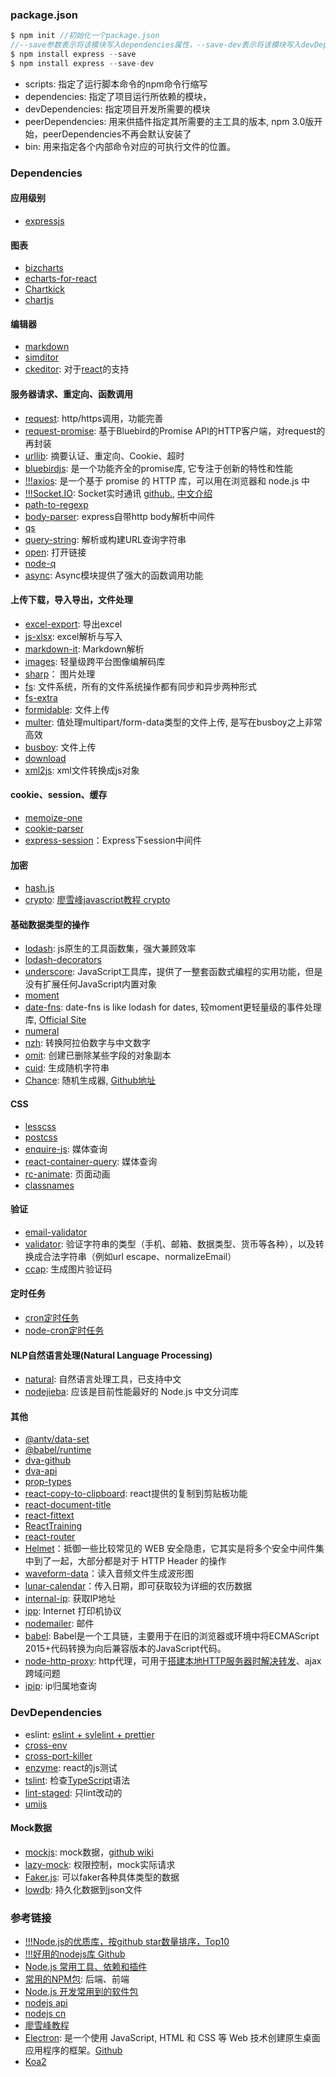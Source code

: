 ### package.json
```js
$ npm init //初始化一个package.json
//--save参数表示将该模块写入dependencies属性，--save-dev表示将该模块写入devDependencies属性
$ npm install express --save
$ npm install express --save-dev
```
- scripts: 指定了运行脚本命令的npm命令行缩写
- dependencies: 指定了项目运行所依赖的模块，
- devDependencies: 指定项目开发所需要的模块
- peerDependencies: 用来供插件指定其所需要的主工具的版本, npm 3.0版开始，peerDependencies不再会默认安装了
- bin: 用来指定各个内部命令对应的可执行文件的位置。
### Dependencies
#### 应用级别
- [expressjs](https://expressjs.com/zh-cn/resources/middleware.html)
#### 图表
- [bizcharts](https://bizcharts.net/products/bizCharts/api/bizcharts)
- [echarts-for-react](https://www.npmjs.com/package/echarts-for-react)
- [Chartkick](https://chartkick.com/react)
- [chartjs](https://www.chartjs.org/)
#### 编辑器
- [markdown](https://www.npmjs.com/package/markdown)
- [simditor](https://github.com/mycolorway/simditor)
- [ckeditor](https://ckeditor.com/): 对于[react](https://ckeditor.com/docs/ckeditor5/latest/builds/guides/integration/frameworks/react.html)的支持
#### 服务器请求、重定向、函数调用
- [request](https://github.com/request/request): http/https调用，功能完善
- [request-promise](https://github.com/request/request-promise): 基于Bluebird的Promise API的HTTP客户端，对request的再封装
- [urllib](https://github.com/node-modules/urllib): 摘要认证、重定向、Cookie、超时
- [bluebirdjs](https://github.com/petkaantonov/bluebird): 是一个功能齐全的promise库, 它专注于创新的特性和性能
- [!!!axios](https://github.com/axios/axios): 是一个基于 promise 的 HTTP 库，可以用在浏览器和 node.js 中
- [!!!Socket.IO](https://socket.io/docs/#What-Socket-IO-is): Socket实时通讯 [github.](https://github.com/socketio/socket.io/blob/master/docs/README.md), [中文介绍](https://eggjs.org/zh-cn/intro/index.html)
- [path-to-regexp](https://github.com/pillarjs/path-to-regexp)
- [body-parser](https://github.com/expressjs/body-parser): express自带http body解析中间件
- [qs](https://github.com/ljharb/qs)
- [query-string](https://www.npmjs.com/package/query-string): 解析或构建URL查询字符串
- [open](https://www.npmjs.com/package/open): 打开链接
- [node-q](https://www.npmjs.com/package/node-q)
- [async](https://github.com/caolan/async): Async模块提供了强大的函数调用功能
#### 上传下载，导入导出，文件处理
- [excel-export](https://www.npmjs.com/package/excel-export): 导出excel
- [js-xlsx](https://www.npmjs.com/package/js-xlsx): excel解析与写入
- [markdown-it](https://github.com/markdown-it/markdown-it): Markdown解析
- [images](https://www.npmjs.com/package/images): 轻量级跨平台图像编解码库
- [sharp](https://github.com/lovell/sharp)： 图片处理
- [fs](http://nodejs.cn/api/fs.html): 文件系统，所有的文件系统操作都有同步和异步两种形式
- [fs-extra](https://www.npmjs.com/package/fs-extra)
- [formidable](https://www.npmjs.com/package/formidable): 文件上传
- [multer](https://github.com/expressjs/multer/blob/master/doc/README-zh-cn.md): 值处理multipart/form-data类型的文件上传, 是写在busboy之上非常高效
- [busboy](https://www.npmjs.com/package/busboy): 文件上传
- [download](https://github.com/kevva/download)
- [xml2js](https://github.com/Leonidas-from-XIV/node-xml2js): xml文件转换成js对象
#### cookie、session、缓存
- [memoize-one](https://github.com/alexreardon/memoize-one)
- [cookie-parser](https://github.com/expressjs/cookie-parser)
- [express-session](https://github.com/expressjs/session)：Express下session中间件
#### 加密
- [hash.js](https://github.com/indutny/hash.js?files=1)
- [crypto](https://nodejs.org/api/crypto.html#): [廖雪峰javascript教程 crypto](https://www.liaoxuefeng.com/wiki/001434446689867b27157e896e74d51a89c25cc8b43bdb3000/001434501504929883d11d84a1541c6907eefd792c0da51000)
#### 基础数据类型的操作
- [lodash](https://www.lodashjs.com/docs/4.17.5.html): js原生的工具函数集，强大兼顾效率
- [lodash-decorators](https://steelsojka.github.io/lodash-decorators/variable/index.html)
- [underscore](http://www.bootcss.com/p/underscore/#): JavaScript工具库，提供了一整套函数式编程的实用功能，但是没有扩展任何JavaScript内置对象
- [moment](https://momentjs.com/)
- [date-fns](https://github.com/date-fns/date-fns): date-fns is like lodash for dates, 较moment更轻量级的事件处理库, [Official Site](https://date-fns.org/#)
- [numeral](http://numeraljs.com/#use-it)
- [nzh](https://github.com/cnwhy/nzh): 转换阿拉伯数字与中文数字
- [omit](https://github.com/benjycui/omit.js/): 创建已删除某些字段的对象副本
- [cuid](https://www.npmjs.com/package/cuid): 生成随机字符串
- [Chance](https://chancejs.com/usage/node.html): 随机生成器, [Github地址](https://github.com/chancejs/chancejs)
#### CSS
- [lesscss](http://lesscss.org/#)
- [postcss](https://github.com/postcss/postcss/blob/master/README-cn.md)
- [enquire-js](http://wicky.nillia.ms/enquire.js/#quick-start): 媒体查询
- [react-container-query](https://github.com/d6u/react-container-query): 媒体查询
- [rc-animate](https://motion.ant.design/): 页面动画
- [classnames](https://github.com/JedWatson/classnames)
#### 验证
- [email-validator](https://www.npmjs.com/package/email-validator)
- [validator](https://www.npmjs.com/package/validator): 验证字符串的类型（手机、邮箱、数据类型、货币等各种），以及转换成合法字符串（例如url escape、normalizeEmail）
- [ccap](https://www.npmjs.com/package/ccap): 生成图片验证码
#### 定时任务
- [cron定时任务](https://www.npmjs.com/package/cron)
- [node-cron定时任务](https://www.npmjs.com/package/node-cron)
#### NLP自然语言处理(Natural Language Processing)
- [natural](https://github.com/NaturalNode/natural): 自然语言处理工具，已支持中文
- [nodejieba](https://github.com/yanyiwu/nodejieba): 应该是目前性能最好的 Node.js 中文分词库
#### 其他
- [@antv/data-set](https://antv.alipay.com/zh-cn/index.html#__products)
- [@babel/runtime](https://babeljs.io/docs/en/)
- [dva-github](https://github.com/dvajs/dva/blob/master/README_zh-CN.md)
- [dva-api](https://dvajs.com/api/#dva)
- [prop-types](https://www.npmjs.com/package/prop-types)
- [react-copy-to-clipboard](https://www.npmjs.com/package/react-copy-to-clipboard): react提供的复制到剪贴板功能
- [react-document-title](https://github.com/gaearon/react-document-title)
- [react-fittext](http://react-fittext.kennethormandy.com/?selectedKind=FitText&selectedStory=Welcome&full=0&addons=0&stories=1&panelRight=0)
- [ReactTraining](https://github.com/ReactTraining)
- [react-router](https://reacttraining.com/react-router/core/api/Router)
- [Helmet](https://helmetjs.github.io/#)：抵御一些比较常见的 WEB 安全隐患，它其实是将多个安全中间件集中到了一起，大部分都是对于 HTTP Header 的操作
- [waveform-data](https://www.npmjs.com/package/waveform-data)：读入音频文件生成波形图
- [lunar-calendar](https://www.npmjs.com/package/lunar-calendar)：传入日期，即可获取较为详细的农历数据
- [internal-ip](https://github.com/sindresorhus/internal-ip): 获取IP地址
- [ipp](https://github.com/williamkapke/ipp): Internet 打印机协议
- [nodemailer](https://nodemailer.com/about/): 邮件
- [babel](https://babel.docschina.org/docs/en/): Babel是一个工具链，主要用于在旧的浏览器或环境中将ECMAScript 2015+代码转换为向后兼容版本的JavaScript代码。
- [node-http-proxy](https://github.com/nodejitsu/node-http-proxyy): http代理，可用于[搭建本地HTTP服务器时解决转发](https://segmentfault.com/a/1190000005101903)、ajax跨域问题
- [ipip](https://www.ipip.net/support/api.html): ip归属地查询


### DevDependencies
- eslint: [eslint + sylelint + prettier](https://github.com/collections/clean-code-linters)
- [cross-env](https://github.com/kentcdodds/cross-env)
- [cross-port-killer](https://github.com/milewski/cross-port-killer)
- [enzyme](https://github.com/airbnb/enzyme): react的js测试
- [tslint](https://palantir.github.io/tslint/#): 检查[TypeScript](https://www.typescriptlang.org/docs/home.html)语法
- [lint-staged](https://segmentfault.com/a/1190000009546913): 只lint改动的
- [umijs](https://umijs.org/zh/guide/#%E7%89%B9%E6%80%A7)
#### Mock数据
- [mockjs](http://mockjs.com/): mock数据，[github wiki](https://github.com/nuysoft/Mock/wiki)
- [lazy-mock](https://wjkang.github.io/lazy-mock/#/quickstart): 权限控制，mock实际请求
- [Faker.js](https://github.com/marak/Faker.js/): 可以faker各种具体类型的数据
- [lowdb](https://github.com/typicode/lowdb): 持久化数据到json文件

### 参考链接
- [!!!Node.js的优质库，按github star数量排序，Top10](http://awehunt.com/?tnid=5af1c0b67b4fac67bf3af2b4)
- [!!!好用的nodejs库 Github](https://github.com/sindresorhus/awesome-nodejs)
- [Node.js 常用工具、依赖和插件](https://www.jianshu.com/p/43e73134ec42)
- [常用的NPM包](https://cnodejs.org/topic/5b10eef857137f22415c482a): 后端、前端
- [Node.js 开发常用到的软件包](https://juejin.im/entry/58e45cd061ff4b006b2f65bf)
- [nodejs api](https://nodejs.org/api/)
- [nodejs cn](http://nodejs.cn/api/)
- [廖雪峰教程](https://www.liaoxuefeng.com/)
- [Electron](https://electronjs.org/):  是一个使用 JavaScript, HTML 和 CSS 等 Web 技术创建原生桌面应用程序的框架。[Github](https://github.com/electron/electron)
- [Koa2](https://demopark.github.io/koa-docs-Zh-CN/)

